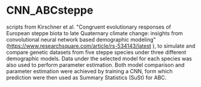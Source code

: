 # CNN_ABCsteppe

scripts from Kirschner et al. "Congruent evolutionary responses of European steppe biota to late Quaternary climate change: insights from convolutional neural network based demographic modeling" (https://www.researchsquare.com/article/rs-534143/latest ), to simulate and compare genetic datasets from five steppe species under three different demographic models. Data under the selected model for each species was also used to perform parameter estimation. Both model comparison and parameter estimation were achieved by training a CNN, form which prediction were then used as Summary Statistics (SuSt) for ABC.
